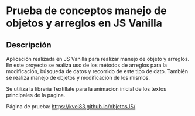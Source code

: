 ﻿# Prueba de conceptos manejo de objetos y arreglos en JS Vanilla

## Descripción

Aplicación realizada en JS Vanilla para realizar manejo de objeto y arreglos. En este proyecto se realiza uso de los métodos de arreglos para la modificación, búsqueda de datos y recorrido de este tipo de dato. También se realiza manejo de objetos y modificación de los mismos.

Se utiliza la libreria Textillate para la animacion inicial de los textos principales de la pagina.

Página de prueba: https://kvel83.github.io/objetosJS/
